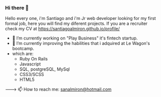 ### Hi there 👋
 
Hello every one, i'm Santiago and i'm Jr web developer looking for my first formal job, here you will find my diferent projects.
If you are a recruiter check my CV at https://santiagoalmiron.github.io/profile/

- 🔭 I’m currently working on "Play Business" it's fintech startup.
- 🌱 I’m currently improving the habilities that i adquired at Le Wagon's bootcamp.
- which are:
  * Ruby On Rails
  * Javascript
  * SQL, postgreSQL, MySql
  * CSS3/SCSS
  * HTML5
  
---> 📫 How to reach me: sanalmiron@hotmail.com
